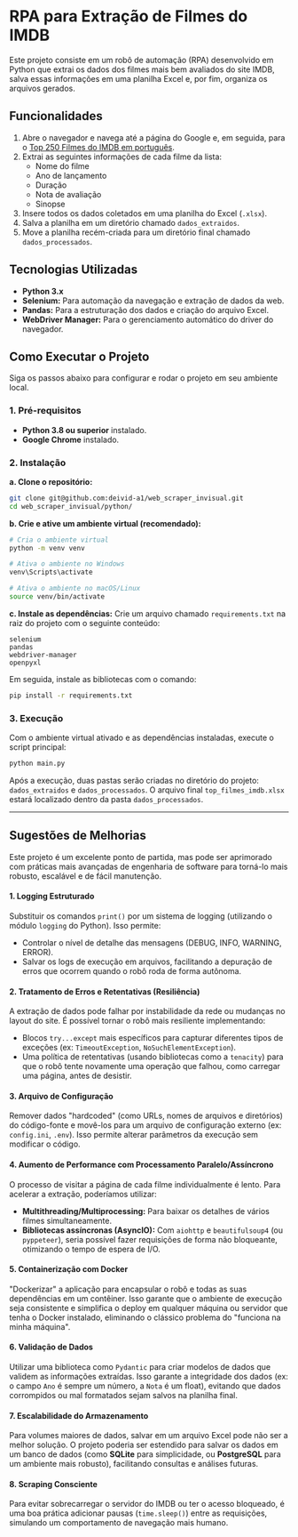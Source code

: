 # RPA para Extração de Filmes do IMDB

Este projeto consiste em um robô de automação (RPA) desenvolvido em Python que extrai os dados dos filmes mais bem avaliados do site IMDB, salva essas informações em uma planilha Excel e, por fim, organiza os arquivos gerados.

## Funcionalidades

1.  Abre o navegador e navega até a página do Google e, em seguida, para o [Top 250 Filmes do IMDB em português](https://www.imdb.com/pt/chart/top/).
2.  Extrai as seguintes informações de cada filme da lista:
      * Nome do filme
      * Ano de lançamento
      * Duração
      * Nota de avaliação
      * Sinopse
3.  Insere todos os dados coletados em uma planilha do Excel (`.xlsx`).
4.  Salva a planilha em um diretório chamado `dados_extraidos`.
5.  Move a planilha recém-criada para um diretório final chamado `dados_processados`.

## Tecnologias Utilizadas

  * **Python 3.x**
  * **Selenium:** Para automação da navegação e extração de dados da web.
  * **Pandas:** Para a estruturação dos dados e criação do arquivo Excel.
  * **WebDriver Manager:** Para o gerenciamento automático do driver do navegador.

## Como Executar o Projeto

Siga os passos abaixo para configurar e rodar o projeto em seu ambiente local.

### 1\. Pré-requisitos

  * **Python 3.8 ou superior** instalado.
  * **Google Chrome** instalado.

### 2\. Instalação

**a. Clone o repositório:**

```bash
git clone git@github.com:deivid-a1/web_scraper_invisual.git
cd web_scraper_invisual/python/
```

**b. Crie e ative um ambiente virtual (recomendado):**

```bash
# Cria o ambiente virtual
python -m venv venv

# Ativa o ambiente no Windows
venv\Scripts\activate

# Ativa o ambiente no macOS/Linux
source venv/bin/activate
```

**c. Instale as dependências:**
Crie um arquivo chamado `requirements.txt` na raiz do projeto com o seguinte conteúdo:

```
selenium
pandas
webdriver-manager
openpyxl
```

Em seguida, instale as bibliotecas com o comando:

```bash
pip install -r requirements.txt
```

### 3\. Execução

Com o ambiente virtual ativado e as dependências instaladas, execute o script principal:

```bash
python main.py
```

Após a execução, duas pastas serão criadas no diretório do projeto: `dados_extraidos` e `dados_processados`. O arquivo final `top_filmes_imdb.xlsx` estará localizado dentro da pasta `dados_processados`.

-----

## Sugestões de Melhorias

Este projeto é um excelente ponto de partida, mas pode ser aprimorado com práticas mais avançadas de engenharia de software para torná-lo mais robusto, escalável e de fácil manutenção.

#### 1\. **Logging Estruturado**

Substituir os comandos `print()` por um sistema de logging (utilizando o módulo `logging` do Python). Isso permite:

  * Controlar o nível de detalhe das mensagens (DEBUG, INFO, WARNING, ERROR).
  * Salvar os logs de execução em arquivos, facilitando a depuração de erros que ocorrem quando o robô roda de forma autônoma.

#### 2\. **Tratamento de Erros e Retentativas (Resiliência)**

A extração de dados pode falhar por instabilidade da rede ou mudanças no layout do site. É possível tornar o robô mais resiliente implementando:

  * Blocos `try...except` mais específicos para capturar diferentes tipos de exceções (ex: `TimeoutException`, `NoSuchElementException`).
  * Uma política de retentativas (usando bibliotecas como a `tenacity`) para que o robô tente novamente uma operação que falhou, como carregar uma página, antes de desistir.

#### 3\. **Arquivo de Configuração**

Remover dados "hardcoded" (como URLs, nomes de arquivos e diretórios) do código-fonte e movê-los para um arquivo de configuração externo (ex: `config.ini`, `.env`). Isso permite alterar parâmetros da execução sem modificar o código.

#### 4\. **Aumento de Performance com Processamento Paralelo/Assíncrono**

O processo de visitar a página de cada filme individualmente é lento. Para acelerar a extração, poderíamos utilizar:

  * **Multithreading/Multiprocessing:** Para baixar os detalhes de vários filmes simultaneamente.
  * **Bibliotecas assíncronas (AsyncIO):** Com `aiohttp` e `beautifulsoup4` (ou `pyppeteer`), seria possível fazer requisições de forma não bloqueante, otimizando o tempo de espera de I/O.

#### 5\. **Containerização com Docker**

"Dockerizar" a aplicação para encapsular o robô e todas as suas dependências em um contêiner. Isso garante que o ambiente de execução seja consistente e simplifica o deploy em qualquer máquina ou servidor que tenha o Docker instalado, eliminando o clássico problema do "funciona na minha máquina".

#### 6\. **Validação de Dados**

Utilizar uma biblioteca como `Pydantic` para criar modelos de dados que validem as informações extraídas. Isso garante a integridade dos dados (ex: o campo `Ano` é sempre um número, a `Nota` é um float), evitando que dados corrompidos ou mal formatados sejam salvos na planilha final.

#### 7\. **Escalabilidade do Armazenamento**

Para volumes maiores de dados, salvar em um arquivo Excel pode não ser a melhor solução. O projeto poderia ser estendido para salvar os dados em um banco de dados (como **SQLite** para simplicidade, ou **PostgreSQL** para um ambiente mais robusto), facilitando consultas e análises futuras.

#### 8\. **Scraping Consciente**

Para evitar sobrecarregar o servidor do IMDB ou ter o acesso bloqueado, é uma boa prática adicionar pausas (`time.sleep()`) entre as requisições, simulando um comportamento de navegação mais humano.